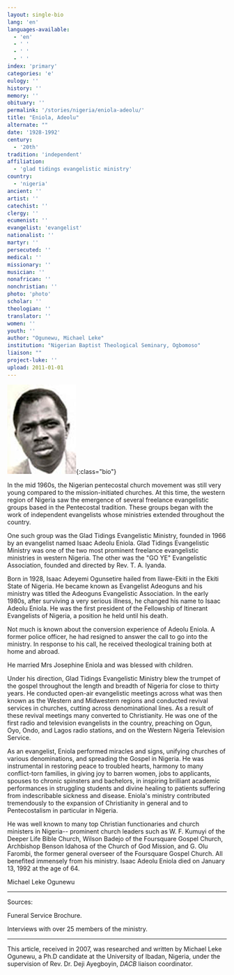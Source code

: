 ```yaml
---
layout: single-bio
lang: 'en'
languages-available:
  - 'en'
  - ' '
  - ' '
  - ' '
index: 'primary'
categories: 'e'
eulogy: ''
history: ''
memory: ''
obituary: ''
permalink: '/stories/nigeria/eniola-adeolu/'
title: "Eniola, Adeolu"
alternate: ""
date: '1928-1992'
century:
  - '20th'
tradition: 'independent'
affiliation:
  - 'glad tidings evangelistic ministry'
country:
  - 'nigeria'
ancient: ''
artist: ''
catechist: ''
clergy: ''
ecumenist: ''
evangelist: 'evangelist'
nationalist: ''
martyr: ''
persecuted: ''
medical: ''
missionary: ''
musician: ''
nonafrican: ''
nonchristian: ''
photo: 'photo'
scholar: ''
theologian: ''
translator: ''
women: ''
youth: ''
author: "Ogunewu, Michael Leke"
institution: "Nigerian Baptist Theological Seminary, Ogbomoso"
liaison: ""
project-luke: ''
upload: 2011-01-01
---
```


![Adeolu Eniola](/images/bio-pics/nigeria/eniola-adeolu/Adeolu-Eniola.jpg){:class="bio"}

In the mid 1960s, the Nigerian pentecostal church movement was still very young compared to the mission-initiated churches. At this time, the western region of Nigeria saw the emergence of several freelance evangelistic groups based in the Pentecostal tradition. These groups began with the work of independent evangelists whose ministries extended throughout the country.

One such group was the Glad Tidings Evangelistic Ministry, founded in 1966 by an evangelist named Isaac Adeolu Eniola. Glad Tidings Evangelistic Ministry was one of the two most prominent freelance evangelistic ministries in western Nigeria. The other was the "GO YE" Evangelistic Association, founded and directed by Rev. T. A. Iyanda.

Born in 1928, Isaac Adeyemi Ogunsetire hailed from Ilawe-Ekiti in the Ekiti State of Nigeria. He became known as Evangelist Adeoguns and his ministry was titled the Adeoguns Evangelistic Association. In the early 1980s, after surviving a very serious illness, he changed his name to Isaac Adeolu Eniola. He was the first president of the Fellowship of Itinerant Evangelists of Nigeria, a position he held until his death.

Not much is known about the conversion experience of Adeolu Eniola. A former police officer, he had resigned to answer the call to go into the ministry. In response to his call, he received theological training both at home and abroad.

He married Mrs Josephine Eniola and was blessed with children.

Under his direction, Glad Tidings Evangelistic Ministry blew the trumpet of the gospel throughout the length and breadth of Nigeria for close to thirty years. He conducted open-air evangelistic meetings across what was then known as the Western and Midwestern regions and conducted revival services in churches, cutting across denominational lines. As a result of these revival meetings many converted to Christianity.  He was one of the first radio and television evangelists in the country, preaching on Ogun, Oyo, Ondo, and Lagos radio stations, and on the Western Nigeria Television Service.

As an evangelist, Eniola performed miracles and signs, unifying churches of various denominations, and spreading the Gospel in Nigeria. He was instrumental in restoring peace to troubled hearts, harmony to many conflict-torn families, in giving joy to barren women, jobs to applicants, spouses to chronic spinsters and bachelors, in inspiring brilliant academic performances in struggling students and divine healing to patients suffering from indescribable sickness and disease. Eniola's ministry contributed tremendously to the expansion of Christianity in general and to Pentecostalism in particular in Nigeria.

He was well known to many top Christian functionaries and church ministers in Nigeria-- prominent church leaders such as W. F. Kumuyi of the Deeper Life Bible Church, Wilson Badejo of the Foursquare Gospel Church, Archbishop Benson Idahosa of the Church of God Mission, and G. Olu Farombi, the former general overseer of the Foursquare Gospel Church. All benefited immensely from his ministry. Isaac Adeolu Eniola died on January 13, 1992 at the age of 64.

Michael Leke Ogunewu

---

Sources:

Funeral Service Brochure.

Interviews with over 25 members of the ministry.

---

This article, received in 2007, was researched and written by Michael Leke Ogunewu, a Ph.D candidate at the University of Ibadan, Nigeria, under the supervision of Rev. Dr. Deji Ayegboyin, *DACB* liaison coordinator.
